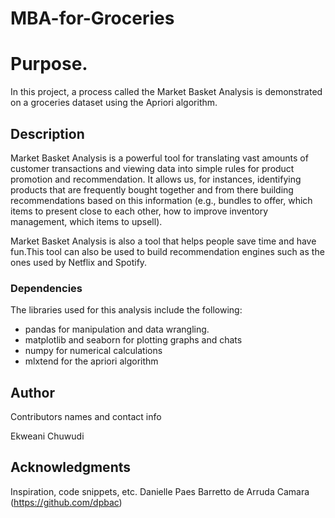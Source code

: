 # MBA-for-Groceries

# Purpose.
In this project, a process called the Market Basket Analysis is demonstrated on a groceries dataset using the Apriori algorithm.

## Description
Market Basket Analysis is a powerful tool for translating vast amounts of customer transactions and viewing data into simple rules for product promotion and recommendation. It allows us, for instances, identifying products that are frequently bought together and from there building recommendations based on this information (e.g., bundles to offer, which items to present close to each other, how to improve inventory management, which items to upsell).

Market Basket Analysis is also a tool that helps people save time and have fun.This tool can also be used to build recommendation engines such as the ones used by Netflix and Spotify.

### Dependencies
The libraries used for this analysis include the following:
+ pandas for manipulation and data wrangling.
+ matplotlib and seaborn for plotting graphs and chats
+ numpy for numerical calculations
+ mlxtend for the apriori algorithm

## Author

Contributors names and contact info

Ekweani Chuwudi

## Acknowledgments

Inspiration, code snippets, etc.
Danielle Paes Barretto de Arruda Camara (https://github.com/dpbac)
